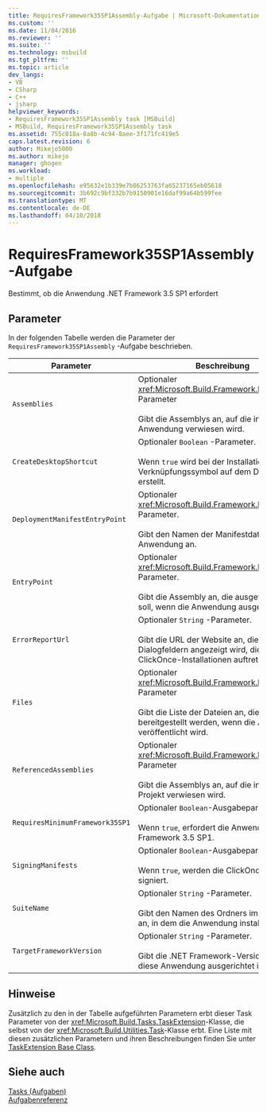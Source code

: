 ```yaml
---
title: RequiresFramework35SP1Assembly-Aufgabe | Microsoft-Dokumentation
ms.custom: ''
ms.date: 11/04/2016
ms.reviewer: ''
ms.suite: ''
ms.technology: msbuild
ms.tgt_pltfrm: ''
ms.topic: article
dev_langs:
- VB
- CSharp
- C++
- jsharp
helpviewer_keywords:
- RequiresFramework35SP1Assembly task [MSBuild]
- MSBuild, RequiresFramework35SP1Assembly task
ms.assetid: 755c018a-8a8b-4c94-8aee-3f171fc419e5
caps.latest.revision: 6
author: Mikejo5000
ms.author: mikejo
manager: ghogen
ms.workload:
- multiple
ms.openlocfilehash: e95632e1b339e7b86253763fa65237165eb05618
ms.sourcegitcommit: 3b692c9bf332b7b9150901e16daf99a64b599fee
ms.translationtype: MT
ms.contentlocale: de-DE
ms.lasthandoff: 04/10/2018
---
```

# <a name="requiresframework35sp1assembly-task"></a>RequiresFramework35SP1Assembly-Aufgabe
Bestimmt, ob die Anwendung .NET Framework 3.5 SP1 erfordert  
  
## <a name="parameters"></a>Parameter  
 In der folgenden Tabelle werden die Parameter der `RequiresFramework35SP1Assembly` -Aufgabe beschrieben.  
  
|Parameter|Beschreibung|  
|---------------|-----------------|  
|`Assemblies`|Optionaler <xref:Microsoft.Build.Framework.ITaskItem>`[]`-Parameter<br /><br /> Gibt die Assemblys an, auf die in der Anwendung verwiesen wird.|  
|`CreateDesktopShortcut`|Optionaler `Boolean` -Parameter.<br /><br /> Wenn `true` wird bei der Installation ein Verknüpfungssymbol auf dem Desktop erstellt.|  
|`DeploymentManifestEntryPoint`|Optionaler <xref:Microsoft.Build.Framework.ITaskItem> -Parameter.<br /><br /> Gibt den Namen der Manifestdatei für die Anwendung an.|  
|`EntryPoint`|Optionaler <xref:Microsoft.Build.Framework.ITaskItem> -Parameter.<br /><br /> Gibt die Assembly an, die ausgeführt werden soll, wenn die Anwendung ausgeführt wird.|  
|`ErrorReportUrl`|Optionaler `String` -Parameter.<br /><br /> Gibt die URL der Website an, die in Dialogfeldern angezeigt wird, die bei den ClickOnce-Installationen auftreten.|  
|`Files`|Optionaler <xref:Microsoft.Build.Framework.ITaskItem>`[]`-Parameter<br /><br /> Gibt die Liste der Dateien an, die bereitgestellt werden, wenn die Anwendung veröffentlicht wird.|  
|`ReferencedAssemblies`|Optionaler <xref:Microsoft.Build.Framework.ITaskItem>`[]`-Parameter<br /><br /> Gibt die Assemblys an, auf die in dem Projekt verwiesen wird.|  
|`RequiresMinimumFramework35SP1`|Optionaler `Boolean`-Ausgabeparameter.<br /><br /> Wenn `true`, erfordert die Anwendung .NET Framework 3.5 SP1.|  
|`SigningManifests`|Optionaler `Boolean`-Ausgabeparameter.<br /><br /> Wenn `true`, werden die ClickOnce-Manifeste signiert.|  
|`SuiteName`|Optionaler `String` -Parameter.<br /><br /> Gibt den Namen des Ordners im Menü **Start** an, in dem die Anwendung installiert wird.|  
|`TargetFrameworkVersion`|Optionaler `String` -Parameter.<br /><br /> Gibt die .NET Framework-Version an, auf die diese Anwendung ausgerichtet ist.|  
  
## <a name="remarks"></a>Hinweise  
 Zusätzlich zu den in der Tabelle aufgeführten Parametern erbt dieser Task Parameter von der <xref:Microsoft.Build.Tasks.TaskExtension>-Klasse, die selbst von der <xref:Microsoft.Build.Utilities.Task>-Klasse erbt. Eine Liste mit diesen zusätzlichen Parametern und ihren Beschreibungen finden Sie unter [TaskExtension Base Class](../msbuild/taskextension-base-class.md).  
  
## <a name="see-also"></a>Siehe auch  
 [Tasks (Aufgaben)](../msbuild/msbuild-tasks.md)   
 [Aufgabenreferenz](../msbuild/msbuild-task-reference.md)